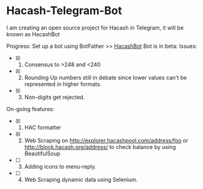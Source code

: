 # Hacash-Telegram-Bot

I am creating an open source project for Hacash in Telegram, it will be known as HacashBot

Progress:
Set up a bot using BotFather >> [HacashBot](t.me/HacashBot)
Bot is in beta:
Issues:
- [x] 1. Consensus to >248 and <240
- [x] 2. Rounding Up numbers still in debate since lower values can't be represented in higher formats.
- [x] 3. Non-digits get rejected.

On-going features:
- [x] 1. HAC formatter
- [x] 2. Web Scraping on http://explorer.hacashpool.com/address/foo or http://block.hacash.org/address/ to check balance by using BeautifulSoup
- [ ] 3. Adding icons to menu-reply.
- [ ] 4. Web Scraping dynamic data using Selenium. 


